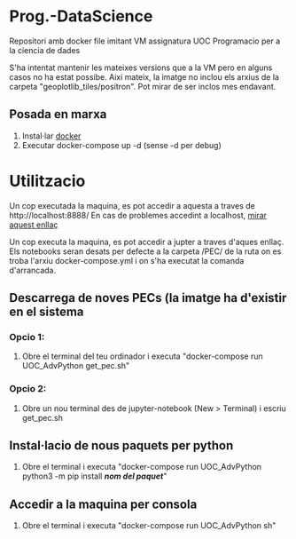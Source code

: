 # Prog.-DataScience
Repositori amb docker file imitant VM assignatura UOC Programacio per a la ciencia de dades

S'ha intentat mantenir les mateixes versions que a la VM pero en alguns casos no ha estat possibe.
Aixi mateix, la imatge no inclou els arxius de la carpeta "geoplotlib_tiles/positron". Pot mirar de ser inclos mes endavant.


## Posada en marxa

1. Instal·lar [docker](https://docs.docker.com/install/)
2. Executar docker-compose up -d (sense -d per debug)

# Utilitzacio

Un cop executada la maquina, es pot accedir a aquesta a traves de http://localhost:8888/
En cas de problemes accedint a localhost, [mirar aquest enllaç](https://stackoverflow.com/questions/7580508/getting-chrome-to-accept-self-signed-localhost-certificate)

Un cop executa la maquina, es pot accedir a jupter a traves d'aques enllaç. Els notebooks seran desats per defecte a la carpeta /PEC/ de la ruta on es troba l'arxiu docker-compose.yml i on s'ha executat la comanda d'arrancada.

## Descarrega de noves PECs (la imatge ha d'existir en el sistema 
### Opcio 1:
1. Obre el terminal del teu ordinador i executa "docker-compose run UOC_AdvPython get_pec.sh" 

### Opcio 2:
1. Obre un nou terminal des de jupyter-notebook (New > Terminal) i escriu get_pec.sh

## Instal·lacio de nous paquets per python
1. Obre el terminal i executa "docker-compose run UOC_AdvPython python3 -m pip install ***nom del paquet***"

## Accedir a la maquina per consola
1. Obre el terminal i executa "docker-compose run UOC_AdvPython sh"
